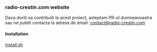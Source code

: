 ### radio-crestin.com website

Daca doriti sa contribuiti la acest proiect, 
asteptam PR-ul dumneavoastra sau ne puteti contacta la adresa de email: contact@radio-crestin.com

#### Installation
[install.sh](./install.sh)
